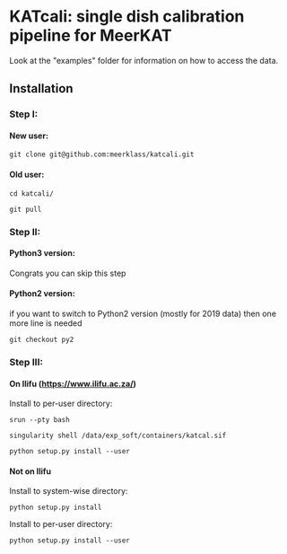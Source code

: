 # KATcali: single dish calibration pipeline for MeerKAT

Look at the "examples" folder for information on how to access the data.

## Installation
### Step I:
#### New user:
```
git clone git@github.com:meerklass/katcali.git
```

#### Old user:
```
cd katcali/
```
```
git pull
```
### Step II:
#### Python3 version:
Congrats you can skip this step

#### Python2 version:
if you want to switch to Python2 version (mostly for 2019 data) then one more line is needed
```
git checkout py2
```
### Step III:
#### On Ilifu (https://www.ilifu.ac.za/)

Install to per-user directory:
```
srun --pty bash
```
```
singularity shell /data/exp_soft/containers/katcal.sif
```
```
python setup.py install --user
```

#### Not on Ilifu

Install to system-wise directory:
```
python setup.py install
```

Install to per-user directory:
```
python setup.py install --user
```

